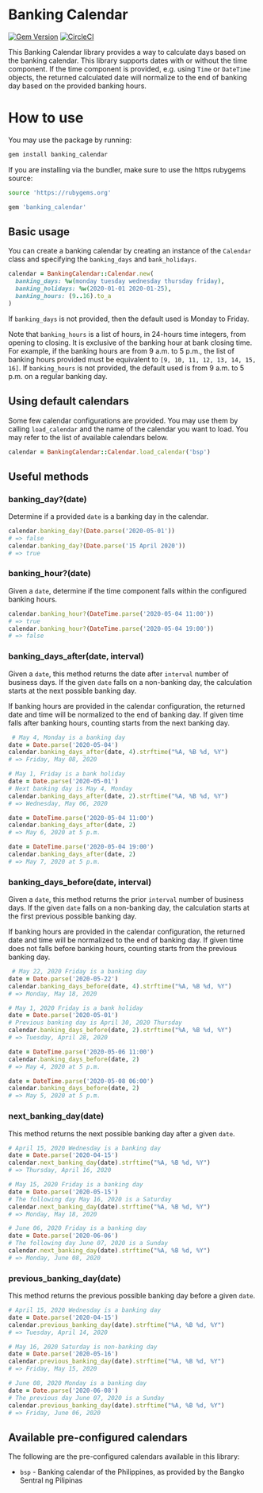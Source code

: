 # Banking Calendar

[![Gem Version](https://badge.fury.io/rb/banking_calendar.svg)](https://badge.fury.io/rb/banking_calendar)
[![CircleCI](https://circleci.com/gh/paymongo/banking_calendar.svg?style=svg)](https://circleci.com/gh/paymongo/banking_calendar)

This Banking Calendar library provides a way to calculate days based on the banking calendar. This library supports dates with or without the time component. If the time component is provided, e.g. using `Time` or `DateTime` objects, the returned calculated date will normalize to the end of banking day based on the provided banking hours.

# How to use

You may use the package by running:

```sh
gem install banking_calendar
```

If you are installing via the bundler, make sure to use the https rubygems source:

```sh
source 'https://rubygems.org'

gem 'banking_calendar'
```
## Basic usage

You can create a banking calendar by creating an instance of the `Calendar` class and specifying
the `banking_days` and `bank_holidays`.

```ruby
calendar = BankingCalendar::Calendar.new(
  banking_days: %w(monday tuesday wednesday thursday friday),
  banking_holidays: %w(2020-01-01 2020-01-25),
  banking_hours: (9..16).to_a
)
```
If `banking_days` is not provided, then the default used is Monday to Friday.

Note that `banking_hours` is a list of hours, in 24-hours time integers, from opening to closing. It is exclusive of the banking hour at bank closing time. For example, if the banking hours are from 9 a.m. to 5 p.m., the list of banking hours provided must be equivalent to `[9, 10, 11, 12, 13, 14, 15, 16]`. If `banking_hours` is not provided, the default used is from 9 a.m. to 5 p.m. on a regular banking day.

## Using default calendars

Some few calendar configurations are provided. You may use them by calling `load_calendar` and
the name of the calendar you want to load. You may refer to the list of available calendars below.

```ruby
calendar = BankingCalendar::Calendar.load_calendar('bsp')
```

## Useful methods

### banking_day?(date)
Determine if a provided `date` is a banking day in the calendar.

```ruby
calendar.banking_day?(Date.parse('2020-05-01'))
# => false
calendar.banking_day?(Date.parse('15 April 2020'))
# => true
```

### banking_hour?(date)
Given a `date`, determine if the time component falls within the configured banking hours.

```ruby
calendar.banking_hour?(DateTime.parse('2020-05-04 11:00'))
# => true
calendar.banking_hour?(DateTime.parse('2020-05-04 19:00'))
# => false
```

### banking_days_after(date, interval)
Given a `date`, this method returns the date after `interval` number of business days. If the given
`date` falls on a non-banking day, the calculation starts at the next possible banking day.

If banking hours are provided in the calendar configuration, the returned date and time will be normalized to the end of banking day. If given time falls after banking hours, counting starts from the next banking day.

```ruby
 # May 4, Monday is a banking day
date = Date.parse('2020-05-04')
calendar.banking_days_after(date, 4).strftime("%A, %B %d, %Y")
# => Friday, May 08, 2020

# May 1, Friday is a bank holiday
date = Date.parse('2020-05-01')
# Next banking day is May 4, Monday
calendar.banking_days_after(date, 2).strftime("%A, %B %d, %Y")
# => Wednesday, May 06, 2020

date = DateTime.parse('2020-05-04 11:00')
calendar.banking_days_after(date, 2)
# => May 6, 2020 at 5 p.m.

date = DateTime.parse('2020-05-04 19:00')
calendar.banking_days_after(date, 2)
# => May 7, 2020 at 5 p.m.
```

### banking_days_before(date, interval)
Given a `date`, this method returns the prior `interval` number of business days. If the given
`date` falls on a non-banking day, the calculation starts at the first previous possible banking day.

If banking hours are provided in the calendar configuration, the returned date and time will be normalized to the end of banking day. If given time does not falls before banking hours, counting starts from the previous banking day.

```ruby
 # May 22, 2020 Friday is a banking day
date = Date.parse('2020-05-22')
calendar.banking_days_before(date, 4).strftime("%A, %B %d, %Y")
# => Monday, May 18, 2020

# May 1, 2020 Friday is a bank holiday
date = Date.parse('2020-05-01')
# Previous banking day is April 30, 2020 Thursday
calendar.banking_days_before(date, 2).strftime("%A, %B %d, %Y")
# => Tuesday, April 28, 2020

date = DateTime.parse('2020-05-06 11:00')
calendar.banking_days_before(date, 2)
# => May 4, 2020 at 5 p.m.

date = DateTime.parse('2020-05-08 06:00')
calendar.banking_days_before(date, 2)
# => May 5, 2020 at 5 p.m.
```

### next_banking_day(date)
This method returns the next possible banking day after a given `date`.

```ruby
# April 15, 2020 Wednesday is a banking day
date = Date.parse('2020-04-15')
calendar.next_banking_day(date).strftime("%A, %B %d, %Y")
# => Thursday, April 16, 2020

# May 15, 2020 Friday is a banking day
date = Date.parse('2020-05-15')
# The following day May 16, 2020 is a Saturday
calendar.next_banking_day(date).strftime("%A, %B %d, %Y")
# => Monday, May 18, 2020

# June 06, 2020 Friday is a banking day
date = Date.parse('2020-06-06')
# The following day June 07, 2020 is a Sunday
calendar.next_banking_day(date).strftime("%A, %B %d, %Y")
# => Monday, June 08, 2020
```

### previous_banking_day(date)
This method returns the previous possible banking day before a given `date`.

```ruby
# April 15, 2020 Wednesday is a banking day
date = Date.parse('2020-04-15')
calendar.previous_banking_day(date).strftime("%A, %B %d, %Y")
# => Tuesday, April 14, 2020

# May 16, 2020 Saturday is non-banking day
date = Date.parse('2020-05-16')
calendar.previous_banking_day(date).strftime("%A, %B %d, %Y")
# => Friday, May 15, 2020

# June 08, 2020 Monday is a banking day
date = Date.parse('2020-06-08')
# The previous day June 07, 2020 is a Sunday
calendar.previous_banking_day(date).strftime("%A, %B %d, %Y")
# => Friday, June 06, 2020
```

## Available pre-configured calendars

The following are the pre-configured calendars available in this library:

  - `bsp` - Banking calendar of the Philippines, as provided by the Bangko Sentral ng Pilipinas
